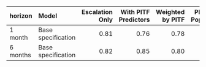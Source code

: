 |horizon  |Model              | Escalation Only| With PITF Predictors| Weighted by PITF| PITF Split Population| PITF Only|
|:--------|:------------------|---------------:|--------------------:|----------------:|---------------------:|---------:|
|1 month  |Base specification |            0.81|                 0.76|             0.78|                  0.81|      0.76|
|6 months |Base specification |            0.82|                 0.85|             0.80|                  0.77|      0.74|
